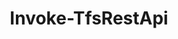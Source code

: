﻿---
title: Invoke-TfsRestApi
breadcrumbs: [ "RestApi" ]
parent: "RestApi"
description: "Invoke an Azure DevOps REST API. "
remarks: "Invoke-TfsRestApi can automatically parse an example URL from https://docs.microsoft.com/en-us/rest/api/azure/devops/ and replace its various tokens (such as {organization}, {project} and {team}) as long as collection / project / team information are available via either the their respective arguments in this command or the corresponding Connect-Tfs* cmdlet. HTTP method and API version are also automatically extracted from the supplied example, when available. "
parameterSets: 
  "_All_": [ AdditionalHeaders, ApiVersion, AsTask, Body, Collection, Destination, Method, NoAutoUnwrap, Path, Project, QueryParameters, Raw, RequestContentType, ResponseContentType, Server, Team, UseHost ] 
  "__AllParameterSets":  
    Path: 
      type: "string"  
      position: "0"  
      required: true  
    QueryParameters: 
      type: "Hashtable"  
      position: "1"  
    AdditionalHeaders: 
      type: "Hashtable"  
    ApiVersion: 
      type: "string"  
    AsTask: 
      type: "SwitchParameter"  
    Body: 
      type: "string"  
    Collection: 
      type: "object"  
    Destination: 
      type: "string"  
    Method: 
      type: "string"  
    NoAutoUnwrap: 
      type: "SwitchParameter"  
    Project: 
      type: "object"  
    Raw: 
      type: "SwitchParameter"  
    RequestContentType: 
      type: "string"  
    ResponseContentType: 
      type: "string"  
    Server: 
      type: "object"  
    Team: 
      type: "object"  
    UseHost: 
      type: "string" 
parameters: 
  - name: "Path" 
    description: "Specifies the path of the REST API to call. Tipically it is the portion of the URL after the name of the collection/organization, i.e. in the URL https://dev.azure.com/{organization}/_apis/projects?api-version=5.1 the path is \"/_apis/projects\". " 
    required: true 
    globbing: false 
    position: 0 
    type: "string" 
  - name: "Method" 
    description: "Specifies the HTTP method to call the API endpoint. When omitted, defaults to \"GET\". " 
    globbing: false 
    type: "string" 
    defaultValue: "GET" 
  - name: "Body" 
    description: "Specifies the request body to send to the API endpoint. Tipically contains the JSON payload required by the API. " 
    globbing: false 
    type: "string" 
    aliases: [ Content ] 
  - name: "Content" 
    description: "Specifies the request body to send to the API endpoint. Tipically contains the JSON payload required by the API. This is an alias of the Body parameter." 
    globbing: false 
    type: "string" 
    aliases: [ Content ] 
  - name: "RequestContentType" 
    description: "Specifies the request body content type to send to the API. When omitted, defaults to \"application/json\". " 
    globbing: false 
    type: "string" 
    defaultValue: "application/json" 
  - name: "ResponseContentType" 
    description: "Specifies the response body content type returned by the API. When omitted, defaults to \"application/json\". " 
    globbing: false 
    type: "string" 
    defaultValue: "application/json" 
  - name: "AdditionalHeaders" 
    description: "Specifies a hashtable with additional HTTP headers to send to the API endpoint. " 
    globbing: false 
    type: "Hashtable" 
  - name: "QueryParameters" 
    description: "Specifies a hashtable with additional query parameters to send to the API endpoint. " 
    globbing: false 
    position: 1 
    type: "Hashtable" 
    aliases: [ Parameters ] 
  - name: "Parameters" 
    description: "Specifies a hashtable with additional query parameters to send to the API endpoint. This is an alias of the QueryParameters parameter." 
    globbing: false 
    position: 1 
    type: "Hashtable" 
    aliases: [ Parameters ] 
  - name: "ApiVersion" 
    description: "Specifies the desired API version. When omitted, defaults to \"4.1\". " 
    globbing: false 
    type: "string" 
    defaultValue: "4.1" 
  - name: "UseHost" 
    description: "Specifies an alternate host name for APIs not hosted in \"dev.azure.com\", e.g. \"vsaex.dev.azure.com\" or \"vssps.dev.azure.com\". " 
    globbing: false 
    type: "string" 
  - name: "NoAutoUnwrap" 
    description: "Prevents the automatic expansion (unwrapping) of the 'value' property in the response JSON. " 
    globbing: false 
    type: "SwitchParameter" 
    defaultValue: "False" 
  - name: "Raw" 
    description: "Returns the API response as an unparsed string. If omitted, JSON responses will be parsed, converted and returned as objects (via ConvertFrom-Json). " 
    globbing: false 
    type: "SwitchParameter" 
    defaultValue: "False" 
  - name: "Destination" 
    description: "Saves the API response to a file. If omitted, the response will be written to the stardard output stream. " 
    globbing: false 
    type: "string" 
  - name: "AsTask" 
    description: "Returns the System.Threading.Tasks.Task object used to issue the asynchronous call to the API. The caller is responsible for finishing the asynchronous call by e.g. accessing the Result property. " 
    globbing: false 
    type: "SwitchParameter" 
    defaultValue: "False" 
  - name: "Team" 
    description: "Specifies the name of the Team, its ID (a GUID), or a Microsoft.TeamFoundation.Core.WebApi.WebApiTeam object to connect to. When omitted, it defaults to the connection set by Connect-TfsTeam (if any). For more details, see the Get-TfsTeam cmdlet. " 
    globbing: false 
    type: "object" 
  - name: "Project" 
    description: "Specifies the name of the Team Project, its ID (a GUID), or a Microsoft.TeamFoundation.Core.WebApi.TeamProject object to connect to. When omitted, it defaults to the connection set by Connect-TfsTeamProject (if any). For more details, see the Get-TfsTeamProject cmdlet. " 
    globbing: false 
    type: "object" 
  - name: "Collection" 
    description: "Specifies the URL to the Team Project Collection or Azure DevOps Organization to connect to, a TfsTeamProjectCollection object (Windows PowerShell only), or a VssConnection object. You can also connect to an Azure DevOps Services organizations by simply providing its name instead of the full URL. For more details, see the Get-TfsTeamProjectCollection cmdlet. When omitted, it defaults to the connection set by Connect-TfsTeamProjectCollection (if any). " 
    globbing: false 
    type: "object" 
    aliases: [ Organization ] 
  - name: "Organization" 
    description: "Specifies the URL to the Team Project Collection or Azure DevOps Organization to connect to, a TfsTeamProjectCollection object (Windows PowerShell only), or a VssConnection object. You can also connect to an Azure DevOps Services organizations by simply providing its name instead of the full URL. For more details, see the Get-TfsTeamProjectCollection cmdlet. When omitted, it defaults to the connection set by Connect-TfsTeamProjectCollection (if any). This is an alias of the Collection parameter." 
    globbing: false 
    type: "object" 
    aliases: [ Organization ] 
  - name: "Server" 
    description: "Specifies the URL to the Team Foundation Server to connect to, a TfsConfigurationServer object (Windows PowerShell only), or a VssConnection object. When omitted, it defaults to the connection set by Connect-TfsConfiguration (if any). For more details, see the Get-TfsConfigurationServer cmdlet. " 
    globbing: false 
    type: "object"
inputs: 
outputs: 
notes: 
relatedLinks: 
  - text: "Online Version:" 
    uri: "https://tfscmdlets.dev/docs/cmdlets/RestApi/Invoke-TfsRestApi"
aliases: 
examples: 
  - title: "----------  EXAMPLE 1  ----------" 
    code: "PS> Invoke-TfsRestApi -Method GET -Path /_apis/projects -ApiVersion 4.1 -Collection DefaultCollection" 
    remarks: "Calls a REST API that lists all team projects in a TFS collection named DefaultCollection" 
  - title: "----------  EXAMPLE 2  ----------" 
    code: "PS> Invoke-TfsRestApi 'GET https://extmgmt.dev.azure.com/{organization}/_apis/extensionmanagement/installedextensions?api-version=5.1-preview.1'" 
    remarks: "Calls the API described by an example extracted from the docs.microsoft.com web site. HTTP method, host name and API version are all set based on the supplied values; Tokens {organization}, {project} and {team} are properly replaced with the corresponding values provided by the current connection context (via previous calls to Connect-TfsTeamProjectCollection, Connect-TfsTeamProject and/or Connect-TfsTeam)." 
  - title: "----------  EXAMPLE 3  ----------" 
    code: "PS> Invoke-TfsRestApi 'GET https://{instance}/{collection}/_apis/process/processes?api-version=4.1' -Collection http://vsalm:8080/tfs/DefaultCollection" 
    remarks: "Calls an API in a TFS instance, parsing the example provided by the docs.microsoft.com web site."
---
